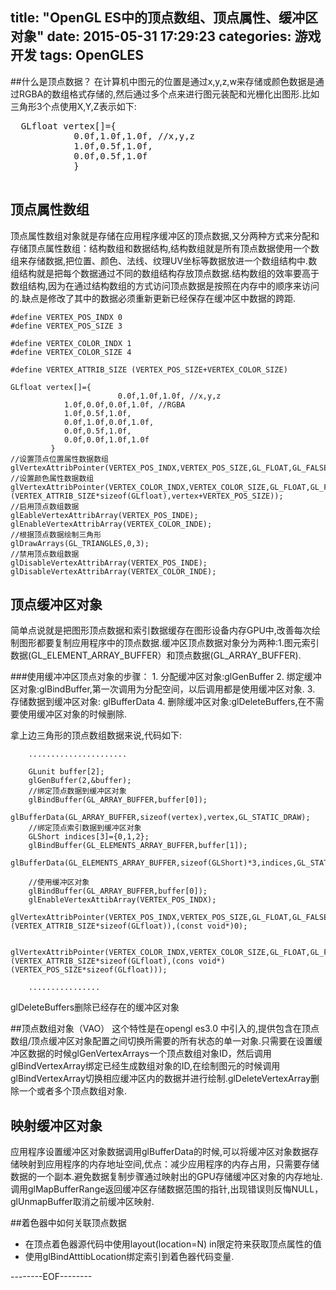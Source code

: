 title: "OpenGL ES中的顶点数组、顶点属性、缓冲区对象"
date: 2015-05-31 17:29:23
categories: 游戏开发
tags:  OpenGLES
---
##什么是顶点数据？
在计算机中图元的位置是通过x,y,z,w来存储或颜色数据是通过RGBA的数组格式存储的,然后通过多个点来进行图元装配和光栅化出图形.比如三角形3个点使用X,Y,Z表示如下:
<!--more-->
<pre>
  GLfloat vertex[]={
			0.0f,1.0f,1.0f, //x,y,z
			1.0f,0.5f,1.0f,
			0.0f,0.5f,1.0f			
			}

</pre>

## 顶点属性数组
顶点属性数组对象就是存储在应用程序缓冲区的顶点数据,又分两种方式来分配和存储顶点属性数组：结构数组和数据结构,结构数组就是所有顶点数据使用一个数组来存储数据,把位置、颜色、法线、纹理UV坐标等数据放进一个数组结构中.数组结构就是把每个数据通过不同的数组结构存放顶点数据.结构数组的效率要高于数组结构,因为在通过结构数组的方式访问顶点数据是按照在内存中的顺序来访问的.缺点是修改了其中的数据必须重新更新已经保存在缓冲区中数据的跨距.


```
#define VERTEX_POS_INDX 0
#define VERTEX_POS_SIZE 3

#define VERTEX_COLOR_INDX 1
#define VERTEX_COLOR_SIZE 4

#define VERTEX_ATTRIB_SIZE (VERTEX_POS_SIZE+VERTEX_COLOR_SIZE)

GLfloat vertex[]={
                        0.0f,1.0f,1.0f, //x,y,z
			1.0f,0.0f,0.0f,1.0f, //RGBA
			1.0f,0.5f,1.0f,
			0.0f,1.0f,0.0f,1.0f,
			0.0f,0.5f,1.0f,
			0.0f,0.0f,1.0f,1.0f
		 }
//设置顶点位置属性数据数组
glVertexAttribPointer(VERTEX_POS_INDX,VERTEX_POS_SIZE,GL_FLOAT,GL_FALSE,VERTEX_ATTRIB_SIZE*sizeof(GLfloat),vertex);
//设置颜色属性数据数组
glVertexAttribPointer(VERTEX_COLOR_INDX,VERTEX_COLOR_SIZE,GL_FLOAT,GL_FALSE,(VERTEX_ATTRIB_SIZE*sizeof(GLfloat),vertex+VERTEX_POS_SIZE));
//启用顶点数组数据
glEableVertexAttribArray(VERTEX_POS_INDE);
glEnableVertexAttribArray(VERTEX_COLOR_INDE);
//根据顶点数据绘制三角形
glDrawArrays(GL_TRIANGLES,0,3);
//禁用顶点数组数据
glDisableVertexAttribArray(VERTEX_POS_INDE);
glDisableVertexAttribArray(VERTEX_COLOR_INDE);
```


## 顶点缓冲区对象
简单点说就是把图形顶点数据和索引数据缓存在图形设备内存GPU中,改善每次绘制图形都要复制应用程序中的顶点数据.缓冲区顶点数据对象分为两种:1.图元索引数据(GL_ELEMENT_ARRAY_BUFFER）和顶点数据(GL_ARRAY_BUFFER).

###使用缓冲冲区顶点对象的步骤：
	1. 分配缓冲区对象:glGenBuffer
	2. 绑定缓冲区对象:glBindBuffer,第一次调用为分配空间，以后调用都是使用缓冲区对象.
	3. 存储数据到缓冲区对象: glBufferData
	4. 删除缓冲区对象:glDeleteBuffers,在不需要使用缓冲区对象的时候删除.

拿上边三角形的顶点数组数据来说,代码如下:
```
	......................
	
	GLunit buffer[2];
	glGenBuffer(2,&buffer);
	//绑定顶点数据到缓冲区对象
	glBindBuffer(GL_ARRAY_BUFFER,buffer[0]);
	glBufferData(GL_ARRAY_BUFFER,sizeof(vertex),vertex,GL_STATIC_DRAW);
	//绑定顶点索引数据到缓冲区对象
	GLShort indices[3]={0,1,2};
	glBindBuffer(GL_ELEMENTS_ARRAY_BUFFER,buffer[1]);
	glBufferData(GL_ELEMENTS_ARRAY_BUFFER,sizeof(GLShort)*3,indices,GL_STATIC_DRAW);

	//使用缓冲区对象
	glBindBuffer(GL_ARRAY_BUFFER,buffer[0]);
	glEnableVertexAttibArray(VERTEX_POS_INDX);
	glVertexAttribPointer(VERTEX_POS_INDX,VERTEX_POS_SIZE,GL_FLOAT,GL_FALSE,(VERTEX_ATTRIB_SIZE*sizeof(GLfloat)),(const void*)0);
	
	glVertexAttribPointer(VERTEX_COLOR_INDX,VERTEX_COLOR_SIZE,GL_FLOAT,GL_FALSE,(VERTEX_ATTRIB_SIZE*sizeof(GLfloat),(cons void*)(VERTEX_POS_SIZE*sizeof(GLfloat)));
	
	................

```
glDeleteBuffers删除已经存在的缓冲区对象

##顶点数组对象（VAO）
这个特性是在opengl es3.0 中引入的,提供包含在顶点数组/顶点缓冲区对象配置之间切换所需要的所有状态的单一对象.只需要在设置缓冲区数据的时候glGenVertexArrays一个顶点数组对象ID，然后调用glBindVertexArray绑定已经生成数组对象的ID,在绘制图元的时候调用glBindVertexArray切换相应缓冲区内的数据并进行绘制.glDeleteVertexArray删除一个或者多个顶点数组对象.

## 映射缓冲区对象
应用程序设置缓冲区对象数据调用glBufferData的时候,可以将缓冲区对象数据存储映射到应用程序的内存地址空间,优点：减少应用程序的内存占用，只需要存储数据的一个副本.避免数据复制步骤通过映射出的GPU存储缓冲区对象的内存地址.
调用glMapBufferRange返回缓冲区存储数据范围的指针,出现错误则反悔NULL，glUnmapBuffer取消之前缓冲区映射.

##着色器中如何关联顶点数据

* 在顶点着色器源代码中使用layout(location=N) in限定符来获取顶点属性的值
* 使用glBindAtttibLocation绑定索引到着色器代码变量.

--------EOF--------